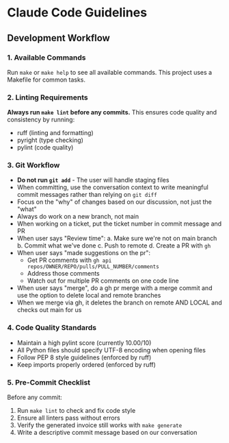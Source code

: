 # Claude Code Guidelines

## Development Workflow

### 1. Available Commands
Run `make` or `make help` to see all available commands. This project uses a Makefile for common tasks.

### 2. Linting Requirements
**Always run `make lint` before any commits.** This ensures code quality and consistency by running:
- ruff (linting and formatting)
- pyright (type checking)
- pylint (code quality)

### 3. Git Workflow
- **Do not run `git add`** - The user will handle staging files
- When committing, use the conversation context to write meaningful commit messages rather than relying on `git diff`
- Focus on the "why" of changes based on our discussion, not just the "what"
- Always do work on a new branch, not main
- When working on a ticket, put the ticket number in commit message and PR
- When user says "Review time":
  a. Make sure we're not on main branch
  b. Commit what we've done
  c. Push to remote
  d. Create a PR with `gh`
- When user says "made suggestions on the pr":
  - Get PR comments with `gh api repos/OWNER/REPO/pulls/PULL_NUMBER/comments`
  - Address those comments
  - Watch out for multiple PR comments on one code line
- When user says "merge", do a gh pr merge with a merge commit and use the option to delete local and remote branches
- When we merge via gh, it deletes the branch on remote AND LOCAL and checks out main for us

### 4. Code Quality Standards
- Maintain a high pylint score (currently 10.00/10)
- All Python files should specify UTF-8 encoding when opening files
- Follow PEP 8 style guidelines (enforced by ruff)
- Keep imports properly ordered (enforced by ruff)

### 5. Pre-Commit Checklist
Before any commit:
1. Run `make lint` to check and fix code style
2. Ensure all linters pass without errors
3. Verify the generated invoice still works with `make generate`
4. Write a descriptive commit message based on our conversation
